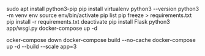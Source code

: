 sudo apt install python3-pip
pip install virtualenv
python3 --version
python3 -m venv env
source env/bin/activate
pip list
pip freeze > requirements.txt
pip install -r requirements.txt
deactivate
pip install Flask
python3 app/wsgi.py
docker-compose up -d

ocker-compose down
docker-compose build --no-cache
docker-compose up -d --build --scale app=3